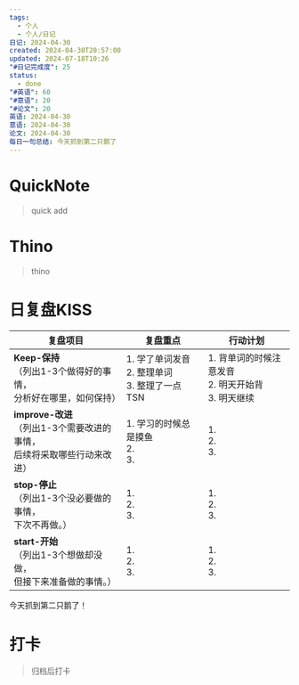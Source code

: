 ```yaml
---
tags:
  - 个人
  - 个人/日记
日记: 2024-04-30
created: 2024-04-30T20:57:00
updated: 2024-07-18T10:26
"#日记完成度": 25
status:
  - done
"#英语": 60
"#意语": 20
"#论文": 20
英语: 2024-04-30
意语: 2024-04-30
论文: 2024-04-30
每日一句总结: 今天抓到第二只鹅了
---
```

# QuickNote
> quick add

# Thino
> thino

# 日复盘KISS
| **复盘项目**                                             | **复盘重点**                             | **行动计划**                              |
| ---------------------------------------------------- | ------------------------------------ | ------------------------------------- |
| **Keep-保持**<br>（列出1-3个做得好的事情，<br>   分析好在哪里，如何保持）     | 1.  学了单词发音<br>2. 整理单词<br>3. 整理了一点TSN | 1.  背单词的时候注意发音<br>2. 明天开始背<br>3. 明天继续 |
| **improve-改进**<br>（列出1-3个需要改进的事情，<br>  后续将采取哪些行动来改进） | 1.  学习的时候总是摸鱼<br>2. <br>3.           | 1. <br>2. <br>3.                      |
| **stop-停止**<br>（列出1-3个没必要做的事情，<br>下次不再做。）            | 1.  <br>2. <br>3.                    | 1.  <br>2. <br>3.                     |
| **start-开始**<br>（列出1-3个想做却没做，<br>但接下来准备做的事情。）        | 1.  <br>2. <br>3.                    | 1.  <br>2. <br>3.                     |

今天抓到第二只鹅了！

# 打卡
> 归档后打卡


